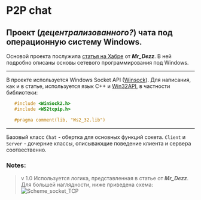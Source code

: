 P2P chat
========
## Проект (*децентрализованного?*) чата под операционную систему Windows.
Основой проекта послужила [статья на Хабре](https://habr.com/ru/articles/582370/) от ***Mr_Dezz***. В ней подробно описаны основы сетевого программирования под Windows.
____
В проекте используется Windows Socket API ([Winsock](https://ru.wikipedia.org/wiki/Winsock)). Для написания, как и в статье, используется язык C++ и [Win32API](https://learn.microsoft.com/en-us/windows/win32/api/), в частности библиотеки:
 ```c++
    #include <WinSock2.h>
    #include <WS2tcpip.h>

    #pragma comment(lib, "Ws2_32.lib")
 ```
____
 Базовый класс `Chat` - обертка для основных функций сокета. `Client` и `Server` - дочерние классы, описывающие поведение клиента и сервера соотвественно.

### Notes:
> v 1.0
> Используется логика, представленная в статье от ***Mr_Dezz***. Для большей наглядности, ниже приведена схема:
> ![Scheme_socket_TCP](https://player.slidesplayer.com/65/11723337/slides/slide_4.jpg "Socket TCP")

